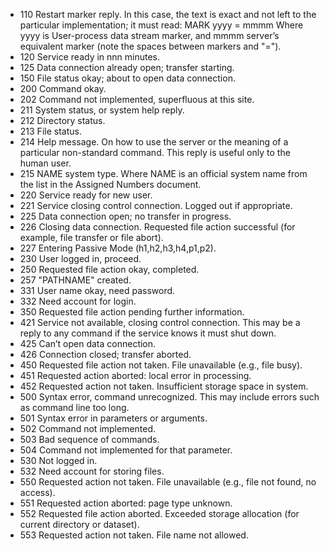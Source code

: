 * 110 Restart marker reply.  In this case, the text is exact and not left to the particular implementation; it must read: MARK yyyy = mmmm Where yyyy is User-process data stream marker, and mmmm server’s equivalent marker (note the spaces between markers and "=").
* 120 Service ready in nnn minutes.
* 125 Data connection already open; transfer starting.
* 150 File status okay; about to open data connection.
* 200 Command okay.
* 202 Command not implemented, superfluous at this site.
* 211 System status, or system help reply.
* 212 Directory status.
* 213 File status.
* 214 Help message.  On how to use the server or the meaning of a particular non-standard command. This reply is useful only to the human user.
* 215 NAME system type.  Where NAME is an official system name from the list in the Assigned Numbers document.
* 220 Service ready for new user.
* 221 Service closing control connection.  Logged out if appropriate.
* 225 Data connection open; no transfer in progress.
* 226 Closing data connection.  Requested file action successful (for example, file transfer or file abort).
* 227 Entering Passive Mode (h1,h2,h3,h4,p1,p2).
* 230 User logged in, proceed.
* 250 Requested file action okay, completed.
* 257 "PATHNAME" created.
* 331 User name okay, need password.
* 332 Need account for login.
* 350 Requested file action pending further information.
* 421 Service not available, closing control connection.  This may be a reply to any command if the service knows it must shut down.
* 425 Can’t open data connection.
* 426 Connection closed; transfer aborted.
* 450 Requested file action not taken.  File unavailable (e.g., file busy).
* 451 Requested action aborted: local error in processing.
* 452 Requested action not taken.  Insufficient storage space in system.
* 500 Syntax error, command unrecognized.  This may include errors such as command line too long.
* 501 Syntax error in parameters or arguments.
* 502 Command not implemented.
* 503 Bad sequence of commands.
* 504 Command not implemented for that parameter.
* 530 Not logged in.
* 532 Need account for storing files.
* 550 Requested action not taken.  File unavailable (e.g., file not found, no access).
* 551 Requested action aborted: page type unknown.
* 552 Requested file action aborted.  Exceeded storage allocation (for current directory or dataset).
* 553 Requested action not taken.  File name not allowed.
